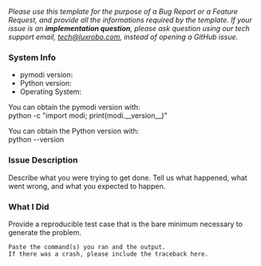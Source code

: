 <em>Please use this template for the purpose of a Bug Report or a Feature Request, and provide all the informations required by the template.
If your issue is an <strong>implementation question</strong>, please ask question using our tech support email, <mailto>tech@luxrobo.com</mailto>, instead of opening a GitHub issue.</em>

### System Info
* pymodi version:
* Python version:
* Operating System:

You can obtain the pymodi version with:\
python -c "import modi; print(modi.\_\_version__)"

You can obtain the Python version with:\
python --version

### Issue Description

Describe what you were trying to get done.
Tell us what happened, what went wrong, and what you expected to happen.

### What I Did
Provide a reproducible test case that is the bare minimum necessary to generate the problem.
```
Paste the command(s) you ran and the output.
If there was a crash, please include the traceback here.
```
